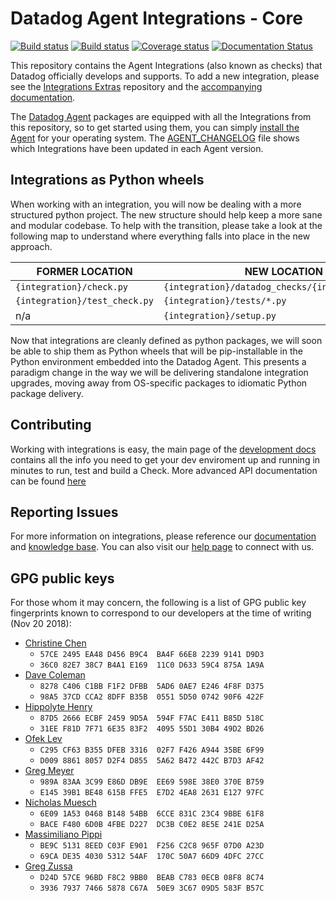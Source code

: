 # Datadog Agent Integrations - Core

[![Build status][1]][2]
[![Build status][3]][4]
[![Coverage status][17]][18]
[![Documentation Status][19]][20]

This repository contains the Agent Integrations (also known as checks) that Datadog
officially develops and supports. To add a new integration, please see the [Integrations Extras][5]
repository and the [accompanying documentation][6].

The [Datadog Agent][7] packages are equipped with all the Integrations from this
repository, so to get started using them, you can simply [install the Agent][8]
for your operating system. The [AGENT_CHANGELOG](AGENT_CHANGELOG.md) file shows
which Integrations have been updated in each Agent version.

## Integrations as Python wheels

When working with an integration, you will now be dealing with a more structured
python project. The new structure should help keep a more sane and modular codebase.
To help with the transition, please take a look at the following map to understand
where everything falls into place in the new approach.

| FORMER LOCATION               | NEW LOCATION                                      |
| ---------------               | ------------                                      |
| `{integration}/check.py`      | `{integration}/datadog_checks/{integration}/*.py` |
| `{integration}/test_check.py` | `{integration}/tests/*.py`                        |
| n/a                           | `{integration}/setup.py`                          |

Now that integrations are cleanly defined as python packages, we will soon be able
to ship them as Python wheels that will be pip-installable in the Python environment
embedded into the Datadog Agent. This presents a paradigm change in the way we will
be delivering standalone integration upgrades, moving away from OS-specific packages
to idiomatic Python package delivery.

## Contributing

Working with integrations is easy, the main page of the [development docs][6]
contains all the info you need to get your dev enviroment up and running in minutes
to run, test and build a Check. More advanced API documentation can be found [here][20]

## Reporting Issues

For more information on integrations, please reference our [documentation][11]
and [knowledge base][12]. You can also visit our
[help page][13] to connect with us.

[1]: https://api.travis-ci.com/DataDog/integrations-core.svg?branch=master
[2]: https://travis-ci.com/DataDog/integrations-core
[3]: https://ci.appveyor.com/api/projects/status/8w4s2bilp48n43gw?svg=true
[4]: https://ci.appveyor.com/project/Datadog/integrations-core
[5]: https://github.com/DataDog/integrations-extras
[6]: https://docs.datadoghq.com/developers/integrations
[7]: https://github.com/DataDog/datadog-agent
[8]: https://docs.datadoghq.com/agent/
[9]: https://docs.pytest.org/en/latest/
[10]: https://packaging.python.org/tutorials/distributing-packages/
[11]: https://docs.datadoghq.com
[12]: https://help.datadoghq.com/hc/en-us
[13]: https://docs.datadoghq.com/help/
[15]: https://github.com/DataDog/integrations-core/blob/6.2.1/requirements-integration-core.txt
[16]: https://github.com/DataDog/integrations-core/blob/ea2dfbf1e8859333af4c8db50553eb72a3b466f9/requirements-agent-release.txt
[17]: https://codecov.io/github/DataDog/integrations-core/coverage.svg?branch=master
[18]: https://codecov.io/github/DataDog/integrations-core?branch=master
[19]: https://readthedocs.org/projects/datadog-checks-base/badge/?version=latest
[20]: https://datadog-checks-base.readthedocs.io/en/latest/?badge=latest

## GPG public keys

For those whom it may concern, the following is a list of GPG public key
fingerprints known to correspond to our developers at the time of writing (Nov
20 2018):

* [Christine Chen](https://api.github.com/users/ChristineTChen/gpg_keys)
  * `57CE 2495 EA48 D456 B9C4  BA4F 66E8 2239 9141 D9D3`
  * `36C0 82E7 38C7 B4A1 E169  11C0 D633 59C4 875A 1A9A`
* [Dave Coleman](https://api.github.com/users/dcoleman17/gpg_keys)
  * `8278 C406 C1BB F1F2 DFBB  5AD6 0AE7 E246 4F8F D375`
  * `98A5 37CD CCA2 8DFF B35B  0551 5D50 0742 90F6 422F`
* [Hippolyte Henry](https://api.github.com/users/zippolyte/gpg_keys)
  * `87D5 2666 ECBF 2459 9D5A  594F F7AC E411 B85D 518C`
  * `31EE F81D 7F71 6E35 83F2  4095 55D1 30B4 49D2 BD26`
* [Ofek Lev](https://api.github.com/users/ofek/gpg_keys)
  * `C295 CF63 B355 DFEB 3316  02F7 F426 A944 35BE 6F99`
  * `D009 8861 8057 D2F4 D855  5A62 B472 442C B7D3 AF42`
* [Greg Meyer](https://api.github.com/users/gmmeyer/gpg_keys)
  * `989A 83AA 3C99 E86D DB9E  EE69 598E 38E0 370E B759`
  * `E145 39B1 BE48 615B FFE5  E7D2 4EA8 2631 E127 97FC`
* [Nicholas Muesch](https://api.github.com/users/nmuesch/gpg_keys)
  * `6E09 1A53 0468 B148 54BB  6CCE 831C 23C4 9BBE 61F8`
  * `BACE F480 6D0B 4FBE D227  DC3B C0E2 8E5E 241E D25A`
* [Massimiliano Pippi](https://api.github.com/users/masci/gpg_keys)
  * `BE9C 5131 8EED C03F E901  F256 C2C8 965F 07D0 A23D`
  * `69CA DE35 4030 5312 54AF  170C 50A7 66D9 4DFC 27CC`
* [Greg Zussa](https://api.github.com/users/gzussa/gpg_keys)
  * `D24D 57CE 96BD F8C2 9BB0  BEAB C783 0ECB 08F8 8C74`
  * `3936 7937 7466 5878 C67A  50E9 3C67 09D5 583F B57C`

